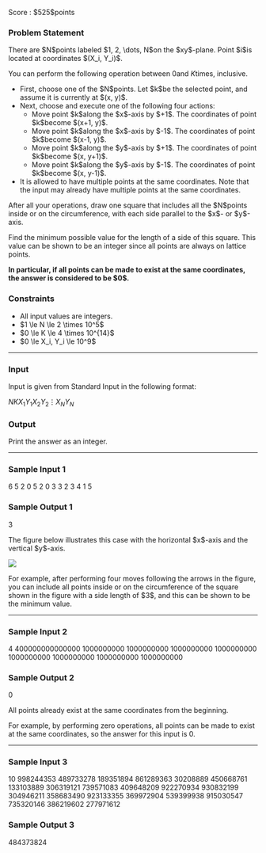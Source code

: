 
<div>

<span>

<span>

<p>
Score : $525$points
</p>

<div>

<section>

### **Problem Statement**

<p>
There are $N$points labeled $1, 2, \dots, N$on the $xy$-plane. Point $i$is located at coordinates $(X_i, Y_i)$.

You can perform the following operation between $0$and $K$times, inclusive.
</p>

<ul>

<li>
First, choose one of the $N$points. Let $k$be the selected point, and assume it is currently at $(x, y)$.
</li>

<li>
Next, choose and execute one of the following four actions:
<ul>

<li>
Move point $k$along the $x$-axis by $+1$. The coordinates of point $k$become $(x+1, y)$.
</li>

<li>
Move point $k$along the $x$-axis by $-1$. The coordinates of point $k$become $(x-1, y)$.
</li>

<li>
Move point $k$along the $y$-axis by $+1$. The coordinates of point $k$become $(x, y+1)$.
</li>

<li>
Move point $k$along the $y$-axis by $-1$. The coordinates of point $k$become $(x, y-1)$.
</li>

</ul>

</li>

<li>
It is allowed to have multiple points at the same coordinates. Note that the input may already have multiple points at the same coordinates.
</li>

</ul>

<p>
After all your operations, draw one square that includes all the $N$points inside or on the circumference, with each side parallel to the $x$- or $y$-axis.

Find the minimum possible value for the length of a side of this square. This value can be shown to be an integer since all points are always on lattice points.
</p>

<p>

<strong>
In particular, if all points can be made to exist at the same coordinates, the answer is considered to be $0$.
</strong>

</p>

</section>

</div>

<div>

<section>

### **Constraints**

<ul>

<li>
All input values are integers.
</li>

<li>
$1 \le N \le 2 \times 10^5$
</li>

<li>
$0 \le K \le 4 \times 10^{14}$
</li>

<li>
$0 \le X_i, Y_i \le 10^9$
</li>

</ul>

</section>

</div>

---

<div>

<div>

<section>

### **Input**

<p>
Input is given from Standard Input in the following format:
</p>

<div>

$N$$K$$X_1$$Y_1$$X_2$$Y_2$$\vdots$$X_N$$Y_N$
</div>

</section>

</div>

<div>

<section>

### **Output**

<p>
Print the answer as an integer.
</p>

</section>

</div>

</div>

---

<div>

<section>

### **Sample Input 1**

<div>

6 5
2 0
5 2
0 3
3 2
3 4
1 5

</div>

</section>

</div>

<div>

<section>

### **Sample Output 1**

<div>

3

</div>

<p>
The figure below illustrates this case with the horizontal $x$-axis and the vertical $y$-axis.
</p>

<p>

<img src="https://img.atcoder.jp/abc330/932178d158b342b9bda6bdc72b439f0e.png">

</img>

</p>

<p>
For example, after performing four moves following the arrows in the figure, you can include all points inside or on the circumference of the square shown in the figure with a side length of $3$, and this can be shown to be the minimum value.
</p>

</section>

</div>

---

<div>

<section>

### **Sample Input 2**

<div>

4 400000000000000
1000000000 1000000000
1000000000 1000000000
1000000000 1000000000
1000000000 1000000000

</div>

</section>

</div>

<div>

<section>

### **Sample Output 2**

<div>

0

</div>

<p>
All points already exist at the same coordinates from the beginning.

For example, by performing zero operations, all points can be made to exist at the same coordinates, so the answer for this input is $0$.
</p>

</section>

</div>

---

<div>

<section>

### **Sample Input 3**

<div>

10 998244353
489733278 189351894
861289363 30208889
450668761 133103889
306319121 739571083
409648209 922270934
930832199 304946211
358683490 923133355
369972904 539399938
915030547 735320146
386219602 277971612

</div>

</section>

</div>

<div>

<section>

### **Sample Output 3**

<div>

484373824

</div>

</section>

</div>

</span>

</span>

</div>
